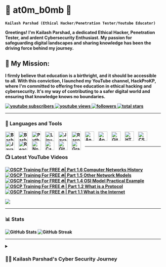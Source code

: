 <!DOCTYPE html>
<html lang="en">
<body>

  <h1>👑 at0m_b0mb 👑</h1>

  <p><strong><code>Kailash Parshad (Ethical Hacker/Penetration Tester/Youtube Educator)</code><https://ytcards.demolab.com/?id=Ik4Kdr-dE4A&title=OSCP%20Training%20For%20FREE%20%F0%9F%94%A5|%20Part%201.6%20Computer%20Networks%20History&lang=en&timestamp=1696868769&background_color=%230d1117&title_color=%23ffffff&stats_color=%23dedede&max_title_lines=2&width=250&border_radius=5&duration=330/strong></p>

  <p>Greetings! I'm Kailash Parshad, a dedicated Ethical Hacker, Penetration Tester, and ardent Cybersecurity Enthusiast. My passion for safeguarding digital landscapes and sharing knowledge has been the driving force behind my journey.</p>

  <h2>🚀 My Mission:</h2>
  <p>I firmly believe that education is a birthright, and it should be accessible to all. With this conviction, I launched my YouTube channel, HackProKP, where I'm committed to offering free education in ethical hacking and cybersecurity. It's my way of contributing to a safer digital world and ensuring that knowledge knows no boundaries.</p>

  <p>
    <a href="https://www.youtube.com/@HackProKP?sub_confirmation=1">
      <img alt="youtube subscribers" title="Subscribe to my YouTube channel"
        src="https://custom-icon-badges.demolab.com/youtube/channel/subscribers/UC2AMoUO4AwOk69rFFliDfKQ?color=%23E05D44&label=SUBSCRIBE&logo=video&logoColor=white&style=for-the-badge&labelColor=CE4630" />
    </a>
    <a href="https://www.youtube.com/@HackProKP">
      <img alt="youtube views" title=" YouTube views"
        src="https://custom-icon-badges.demolab.com/youtube/channel/views/UC2AMoUO4AwOk69rFFliDfKQ?color=%23E1AD0E&logo=eye&logoColor=white&style=for-the-badge&labelColor=C79600" />
    </a>
    <a href="https://github.com/at0m-b0mb?tab=followers">
      <img alt="followers" title="Follow me on Github"
        src="https://custom-icon-badges.demolab.com/github/followers/at0m-b0mb?color=236ad3&labelColor=1155ba&style=for-the-badge&logo=person-add&label=Follow&logoColor=white" />
    </a>
    <a href="https://github.com/at0m-b0mb?tab=repositories&sort=stargazers">
      <img alt="total stars" title="Total stars on GitHub"
        src="https://custom-icon-badges.demolab.com/github/stars/at0m-b0mb?color=55960c&style=for-the-badge&labelColor=488207&logo=star" />
    </a>
  </p>

  <hr>

  <h3>🧰 Languages and Tools</h3>

  <img align="left" alt="Bash" width="30px" style="padding-right:10px;"
    src="https://cdn.jsdelivr.net/gh/devicons/devicon/icons/bash/bash-original.svg" />

  <img align="left" alt="Bash" width="30px" style="padding-right:10px;"
    src="https://cdn.jsdelivr.net/gh/devicons/devicon/icons/bash/bash-original.svg"/>

  <img align="left" alt="Python" width="30px" style="padding-right:10px;" 
    src="https://cdn.jsdelivr.net/gh/devicons/devicon/icons/python/python-plain.svg"/>
    
  <img align="left" alt="Linux" width="30px" style="padding-right:10px;" 
    src="https://cdn.jsdelivr.net/gh/devicons/devicon/icons/linux/linux-original.svg"/>
    
  <img align="left" alt="Java" width="30px" style="padding-right:10px;" 
    src="https://cdn.jsdelivr.net/gh/devicons/devicon/icons/java/java-original.svg"/>
    
  <img align="left" alt="Raspberrypi" width="30px" style="padding-right:10px;" 
    src="https://cdn.jsdelivr.net/gh/devicons/devicon/icons/raspberrypi/raspberrypi-original.svg"/>
  
  <img align="left" alt="Anaconda" width="30px" style="padding-right:10px;" 
    src="https://cdn.jsdelivr.net/gh/devicons/devicon/icons/anaconda/anaconda-original.svg"/>
  
  <img align="left" alt="Angular" width="30px" style="padding-right:10px;" 
    src="https://cdn.jsdelivr.net/gh/devicons/devicon/icons/angularjs/angularjs-plain.svg"/>
  
  <img align="left" alt="Git" width="30px" style="padding-right:10px;" 
    src="https://cdn.jsdelivr.net/gh/devicons/devicon/icons/git/git-original.svg" />
  
  <img align="left" alt="HTML" width="30px" style="padding-right:10px;" 
    src="https://cdn.jsdelivr.net/gh/devicons/devicon/icons/html5/html5-plain.svg"/>
  
  <img align="left" alt="CSS" width="30px" style="padding-right:10px;" 
    src="https://cdn.jsdelivr.net/gh/devicons/devicon/icons/css3/css3-plain.svg"/>
  
  <img align="left" alt="JavaScript" width="30px" style="padding-right:10px;" 
    src="https://cdn.jsdelivr.net/gh/devicons/devicon/icons/javascript/javascript-plain.svg"/>
  
  <img align="left" alt="React" width="30px" style="padding-right:10px;" 
    src="https://cdn.jsdelivr.net/gh/devicons/devicon/icons/react/react-original.svg"/>
  
  <img align="left" alt="NodeJS" width="30px" style="padding-right:10px;" 
    src="https://cdn.jsdelivr.net/gh/devicons/devicon/icons/nodejs/nodejs-original.svg"/>
  
  <img align="left" alt="C++" width="30px" style="padding-right:10px;" 
    src="https://cdn.jsdelivr.net/gh/devicons/devicon/icons/cplusplus/cplusplus-line.svg"/>
  
  <img align="left" alt="GitHub" width="30px" style="padding-right:10px;" 
    src="https://cdn.jsdelivr.net/gh/devicons/devicon/icons/github/github-original.svg"/>
  
  <img align="left" alt="Gradle" width="30px" style="padding-right:10px;" 
    src="https://cdn.jsdelivr.net/gh/devicons/devicon/icons/gradle/gradle-plain.svg"/>

  <br/>
  <br/>

  <hr>

  <h3>📺 Latest YouTube Videos</h3>

  <!-- BEGIN YOUTUBE-CARDS -->
<a href="https://www.youtube.com/watch?v=Ik4Kdr-dE4A">
  <picture>
    <source media="(prefers-color-scheme: dark)" srcset="">
    <img src="https://ytcards.demolab.com/?id=Ik4Kdr-dE4A&title=OSCP%20Training%20For%20FREE%20%F0%9F%94%A5|%20Part%201.6%20Computer%20Networks%20History&lang=en&timestamp=1696868769&background_color=%23ffffff&title_color=%2324292f&stats_color=%2357606a&max_title_lines=2&width=250&border_radius=5&duration=330" alt="OSCP Training For FREE 🔥| Part 1.6 Computer Networks History" title="OSCP Training For FREE 🔥| Part 1.6 Computer Networks History">
  </picture>
</a>
<a href="https://www.youtube.com/watch?v=ngprr3x1iIQ">
  <picture>
    <source media="(prefers-color-scheme: dark)" srcset="https://ytcards.demolab.com/?id=ngprr3x1iIQ&title=OSCP%20Training%20For%20FREE%20%F0%9F%94%A5|%20Part%201.5%20Other%20Network%20Models&lang=en&timestamp=1696868769&background_color=%230d1117&title_color=%23ffffff&stats_color=%23dedede&max_title_lines=2&width=250&border_radius=5&duration=570">
    <img src="https://ytcards.demolab.com/?id=ngprr3x1iIQ&title=OSCP%20Training%20For%20FREE%20%F0%9F%94%A5|%20Part%201.5%20Other%20Network%20Models&lang=en&timestamp=1696868769&background_color=%23ffffff&title_color=%2324292f&stats_color=%2357606a&max_title_lines=2&width=250&border_radius=5&duration=570" alt="OSCP Training For FREE 🔥| Part 1.5 Other Network Models" title="OSCP Training For FREE 🔥| Part 1.5 Other Network Models">
  </picture>
</a>
<a href="https://www.youtube.com/watch?v=u2Ni5ohTatI">
  <picture>
    <source media="(prefers-color-scheme: dark)" srcset="https://ytcards.demolab.com/?id=u2Ni5ohTatI&title=OSCP%20Training%20For%20FREE%20%F0%9F%94%A5|%20Part%201.4%20OSI%20Model%20Practical%20Example&lang=en&timestamp=1696868769&background_color=%230d1117&title_color=%23ffffff&stats_color=%23dedede&max_title_lines=2&width=250&border_radius=5&duration=2000">
    <img src="https://ytcards.demolab.com/?id=u2Ni5ohTatI&title=OSCP%20Training%20For%20FREE%20%F0%9F%94%A5|%20Part%201.4%20OSI%20Model%20Practical%20Example&lang=en&timestamp=1696868769&background_color=%23ffffff&title_color=%2324292f&stats_color=%2357606a&max_title_lines=2&width=250&border_radius=5&duration=2000" alt="OSCP Training For FREE 🔥| Part 1.4 OSI Model Practical Example" title="OSCP Training For FREE 🔥| Part 1.4 OSI Model Practical Example">
  </picture>
</a>
<a href="https://www.youtube.com/watch?v=kOGot8npd00">
  <picture>
    <source media="(prefers-color-scheme: dark)" srcset="https://ytcards.demolab.com/?id=kOGot8npd00&title=OSCP%20Training%20For%20FREE%20%F0%9F%94%A5%20|%20Part%201.2%20What%20is%20a%20Protocol&lang=en&timestamp=1696868769&background_color=%230d1117&title_color=%23ffffff&stats_color=%23dedede&max_title_lines=2&width=250&border_radius=5&duration=395">
    <img src="https://ytcards.demolab.com/?id=kOGot8npd00&title=OSCP%20Training%20For%20FREE%20%F0%9F%94%A5%20|%20Part%201.2%20What%20is%20a%20Protocol&lang=en&timestamp=1696868769&background_color=%23ffffff&title_color=%2324292f&stats_color=%2357606a&max_title_lines=2&width=250&border_radius=5&duration=395" alt="OSCP Training For FREE 🔥 | Part 1.2 What is a Protocol" title="OSCP Training For FREE 🔥 | Part 1.2 What is a Protocol">
  </picture>
</a>
<a href="https://www.youtube.com/watch?v=iV2iCXcB6E8">
  <picture>
    <source media="(prefers-color-scheme: dark)" srcset="https://ytcards.demolab.com/?id=iV2iCXcB6E8&title=OSCP%20Training%20For%20FREE%20%F0%9F%94%A5%20|%20Part%201.1%20What%20is%20the%20Internet&lang=en&timestamp=1696868769&background_color=%230d1117&title_color=%23ffffff&stats_color=%23dedede&max_title_lines=2&width=250&border_radius=5&duration=336">
    <img src="https://ytcards.demolab.com/?id=iV2iCXcB6E8&title=OSCP%20Training%20For%20FREE%20%F0%9F%94%A5%20|%20Part%201.1%20What%20is%20the%20Internet&lang=en&timestamp=1696868769&background_color=%23ffffff&title_color=%2324292f&stats_color=%2357606a&max_title_lines=2&width=250&border_radius=5&duration=336" alt="OSCP Training For FREE 🔥 | Part 1.1 What is the Internet" title="OSCP Training For FREE 🔥 | Part 1.1 What is the Internet">
  </picture>
</a>
<!-- END YOUTUBE-CARDS -->


  <p>
    <a href="https://www.youtube.com/@HackProKP?sub_confirmation=1">
      <img src="https://custom-icon-badges.demolab.com/badge/-Subscribe%20For%20More-red?style=for-the-badge&logo=video&logoColor=white" />
    </a>
  </p>

  <hr>

  <h3>📊 Stats</h3>

  <img src="https://github-readme-stats.vercel.app/api?username=at0m-b0mb&show_icons=true&theme=gruvbox" alt="GitHub Stats">

  <img src="https://streak-stats.demolab.com?user=at0m-b0mb&theme=gruvbox&border_radius=4.5" alt="GitHub Streak">

  <hr>

  <details>
    <summary><h3>👨‍💻 Kailash Parshad's Cyber Security Journey</h3></summary>
    <p>Currently pursuing a specialization in Cyber Security, Ethical Hacking, and Penetration Testing at Vellore Institute of Technology, I've honed skills in leadership, programming languages like Python and Java, and effective communication. My educational journey has empowered me to bring a holistic approach to cybersecurity problem-solving. I'm a firm believer in keeping life simple and meaningful. My primary goal is to succeed, not just for myself, but to honor the sacrifices my family made to support my dreams. As I strive for success, I'm driven by the desire to ensure their dreams come true too. In the end, I encourage everyone to chase their dreams, follow their hearts, and pursue happiness relentlessly. Success, in any field, is attainable when driven by passion and guided by dedication.</p>
    <p><strong>✨Arise, awake, and stop not till the goal is reached✨</strong></p>

    <p><a href="https://at0m-b0mb.github.io/">website</a></p>
    <p><a href="https://youtube.com/@HackProKP">YouTube</a></p>
  </details>

</body>

</html>
